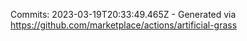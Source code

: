 Commits: 2023-03-19T20:33:49.465Z - Generated via https://github.com/marketplace/actions/artificial-grass
<br>
